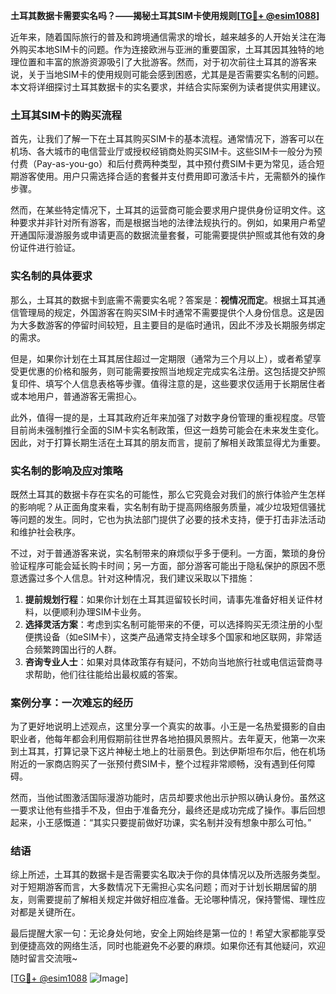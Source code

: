 **土耳其数据卡需要实名吗？——揭秘土耳其SIM卡使用规则[[TG💪+ @esim1088](https://t.me/s/esim1088)]**

近年来，随着国际旅行的普及和跨境通信需求的增长，越来越多的人开始关注在海外购买本地SIM卡的问题。作为连接欧洲与亚洲的重要国家，土耳其因其独特的地理位置和丰富的旅游资源吸引了大批游客。然而，对于初次前往土耳其的游客来说，关于当地SIM卡的使用规则可能会感到困惑，尤其是是否需要实名制的问题。本文将详细探讨土耳其数据卡的实名要求，并结合实际案例为读者提供实用建议。

### 土耳其SIM卡的购买流程

首先，让我们了解一下在土耳其购买SIM卡的基本流程。通常情况下，游客可以在机场、各大城市的电信营业厅或授权经销商处购买SIM卡。这些SIM卡一般分为预付费（Pay-as-you-go）和后付费两种类型，其中预付费SIM卡更为常见，适合短期游客使用。用户只需选择合适的套餐并支付费用即可激活卡片，无需额外的操作步骤。

然而，在某些特定情况下，土耳其的运营商可能会要求用户提供身份证明文件。这种要求并非针对所有游客，而是根据当地的法律法规执行的。例如，如果用户希望开通国际漫游服务或申请更高的数据流量套餐，可能需要提供护照或其他有效的身份证件进行验证。

### 实名制的具体要求

那么，土耳其的数据卡到底需不需要实名呢？答案是：**视情况而定**。根据土耳其通信管理局的规定，外国游客在购买SIM卡时通常不需要提供个人身份信息。这是因为大多数游客的停留时间较短，且主要目的是临时通讯，因此不涉及长期服务绑定的需求。

但是，如果你计划在土耳其居住超过一定期限（通常为三个月以上），或者希望享受更优惠的价格和服务，则可能需要按照当地规定完成实名注册。这包括提交护照复印件、填写个人信息表格等步骤。值得注意的是，这些要求仅适用于长期居住者或本地用户，普通游客无需担心。

此外，值得一提的是，土耳其政府近年来加强了对数字身份管理的重视程度。尽管目前尚未强制推行全面的SIM卡实名制政策，但这一趋势可能会在未来发生变化。因此，对于打算长期生活在土耳其的朋友而言，提前了解相关政策显得尤为重要。

### 实名制的影响及应对策略

既然土耳其的数据卡存在实名的可能性，那么它究竟会对我们的旅行体验产生怎样的影响呢？从正面角度来看，实名制有助于提高网络服务质量，减少垃圾短信骚扰等问题的发生。同时，它也为执法部门提供了必要的技术支持，便于打击非法活动和维护社会秩序。

不过，对于普通游客来说，实名制带来的麻烦似乎多于便利。一方面，繁琐的身份验证程序可能会延长购卡时间；另一方面，部分游客可能出于隐私保护的原因不愿意透露过多个人信息。针对这种情况，我们建议采取以下措施：

1. **提前规划行程**：如果你计划在土耳其逗留较长时间，请事先准备好相关证件材料，以便顺利办理SIM卡业务。
2. **选择灵活方案**：考虑到实名制可能带来的不便，可以选择购买无须注册的小型便携设备（如eSIM卡），这类产品通常支持全球多个国家和地区联网，非常适合频繁跨国出行的人群。
3. **咨询专业人士**：如果对具体政策存有疑问，不妨向当地旅行社或电信运营商寻求帮助，他们往往能给出最权威的答案。

### 案例分享：一次难忘的经历

为了更好地说明上述观点，这里分享一个真实的故事。小王是一名热爱摄影的自由职业者，他每年都会利用假期前往世界各地拍摄风景照片。去年夏天，他第一次来到土耳其，打算记录下这片神秘土地上的壮丽景色。到达伊斯坦布尔后，他在机场附近的一家商店购买了一张预付费SIM卡，整个过程非常顺畅，没有遇到任何障碍。

然而，当他试图激活国际漫游功能时，店员却要求他出示护照以确认身份。虽然这一要求让他有些措手不及，但由于准备充分，最终还是成功完成了操作。事后回想起来，小王感慨道：“其实只要提前做好功课，实名制并没有想象中那么可怕。”

### 结语

综上所述，土耳其的数据卡是否需要实名取决于你的具体情况以及所选服务类型。对于短期游客而言，大多数情况下无需担心实名问题；而对于计划长期居留的朋友，则需要提前了解相关规定并做好相应准备。无论哪种情况，保持警惕、理性应对都是关键所在。

最后提醒大家一句：无论身处何地，安全上网始终是第一位的！希望大家都能享受到便捷高效的网络生活，同时也能避免不必要的麻烦。如果你还有其他疑问，欢迎随时留言交流哦~

[[TG💪+ @esim1088](https://t.me/s/esim1088) ![Image](https://i.postimg.cc/4NQfJmqS/Snipaste-2025-05-13-00-14-12.png)]